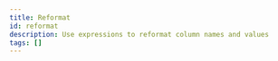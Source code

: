 ```yaml
---
title: Reformat
id: reformat
description: Use expressions to reformat column names and values
tags: []
---
```

